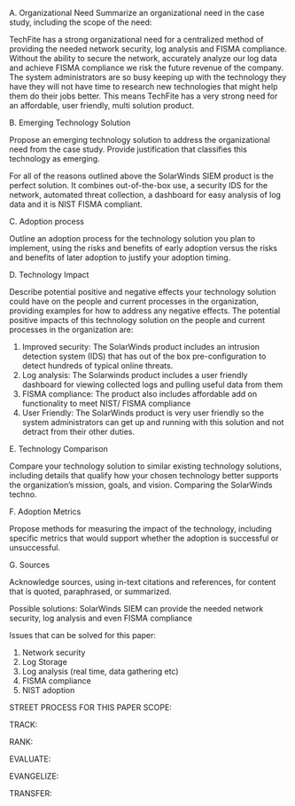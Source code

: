 A.  Organizational Need
Summarize an organizational need in the case study, including the scope of the need:

TechFite has a strong organizational need for a centralized method of providing the needed network security, log analysis and FISMA compliance. Without the ability to secure the network, accurately analyze our log data and achieve FISMA compliance we risk the future revenue of the company. The system administrators are so busy keeping up with the technology they have they will not have time to research new technologies that might help them do their jobs better. This means TechFite has a very strong need for an affordable, user friendly, multi solution product.

B. Emerging Technology Solution

Propose an emerging technology solution to address the organizational need from the case study. Provide justification that classifies this technology as emerging. 

For all of the reasons outlined above the SolarWinds SIEM product is the perfect solution. It combines out-of-the-box use, a security IDS for the network, automated threat collection, a dashboard for easy analysis of log data and it is NIST FISMA compliant.

C.  Adoption process

Outline an adoption process for the technology solution you plan to implement, using the risks and benefits of early adoption versus the risks and benefits of later adoption to justify your adoption timing.
	
D. Technology Impact

Describe potential positive and negative effects your technology solution could have on the people and current processes in the organization, providing examples for how to address any negative effects. 
The potential positive impacts of this technology solution on the people and current processes in the organization are:
1. Improved security: The SolarWinds product includes an intrusion detection system (IDS) that has out of the box pre-configuration to detect hundreds of typical online threats.
2. Log analysis: The Solarwinds product includes a user friendly dashboard for viewing collected logs and pulling useful data from them
3. FISMA compliance: The product also includes affordable add on functionality to meet NIST/ FISMA compliance
4. User Friendly: The SolarWinds product is very user friendly so the system administrators can get up and running with this solution and not detract from their other duties.

E. Technology Comparison

Compare your technology solution to similar existing technology solutions, including details that qualify how your chosen technology better supports the organization’s mission, goals, and vision. Comparing the SolarWinds techno.

F. Adoption Metrics

Propose methods for measuring the impact of the technology, including specific metrics that would support whether the adoption is successful or unsuccessful. 

G. Sources

Acknowledge sources, using in-text citations and references, for content that is quoted, paraphrased, or summarized. 


Possible solutions: 
SolarWinds SIEM can provide the needed network security, log analysis and even FISMA compliance

Issues that can be solved for this paper:
1. Network security
2. Log Storage
3. Log analysis (real time, data gathering etc)
4. FISMA compliance
5. NIST adoption	

STREET PROCESS FOR THIS PAPER
SCOPE:

TRACK:

RANK:

EVALUATE:

EVANGELIZE:

TRANSFER:


